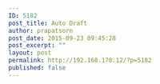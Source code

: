```yaml
---
ID: 5182
post_title: Auto Draft
author: prapatsorn
post_date: 2015-09-23 09:45:28
post_excerpt: ""
layout: post
permalink: http://192.168.178.12/?p=5182
published: false
---
```

